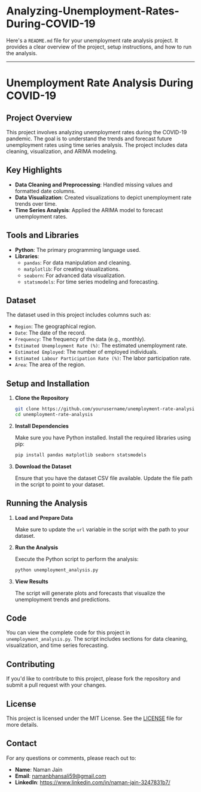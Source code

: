 # Analyzing-Unemployment-Rates-During-COVID-19

Here's a `README.md` file for your unemployment rate analysis project. It provides a clear overview of the project, setup instructions, and how to run the analysis.

---

# Unemployment Rate Analysis During COVID-19

## Project Overview

This project involves analyzing unemployment rates during the COVID-19 pandemic. The goal is to understand the trends and forecast future unemployment rates using time series analysis. The project includes data cleaning, visualization, and ARIMA modeling.

## Key Highlights

- **Data Cleaning and Preprocessing**: Handled missing values and formatted date columns.
- **Data Visualization**: Created visualizations to depict unemployment rate trends over time.
- **Time Series Analysis**: Applied the ARIMA model to forecast unemployment rates.

## Tools and Libraries

- **Python**: The primary programming language used.
- **Libraries**:
  - `pandas`: For data manipulation and cleaning.
  - `matplotlib`: For creating visualizations.
  - `seaborn`: For advanced data visualization.
  - `statsmodels`: For time series modeling and forecasting.

## Dataset

The dataset used in this project includes columns such as:
- `Region`: The geographical region.
- `Date`: The date of the record.
- `Frequency`: The frequency of the data (e.g., monthly).
- `Estimated Unemployment Rate (%)`: The estimated unemployment rate.
- `Estimated Employed`: The number of employed individuals.
- `Estimated Labour Participation Rate (%)`: The labor participation rate.
- `Area`: The area of the region.

## Setup and Installation

1. **Clone the Repository**

   ```sh
   git clone https://github.com/yourusername/unemployment-rate-analysis.git
   cd unemployment-rate-analysis
   ```

2. **Install Dependencies**

   Make sure you have Python installed. Install the required libraries using pip:

   ```sh
   pip install pandas matplotlib seaborn statsmodels
   ```

3. **Download the Dataset**

   Ensure that you have the dataset CSV file available. Update the file path in the script to point to your dataset.

## Running the Analysis

1. **Load and Prepare Data**

   Make sure to update the `url` variable in the script with the path to your dataset.

2. **Run the Analysis**

   Execute the Python script to perform the analysis:

   ```sh
   python unemployment_analysis.py
   ```

3. **View Results**

   The script will generate plots and forecasts that visualize the unemployment trends and predictions.

## Code

You can view the complete code for this project in `unemployment_analysis.py`. The script includes sections for data cleaning, visualization, and time series forecasting.

## Contributing

If you'd like to contribute to this project, please fork the repository and submit a pull request with your changes.

## License

This project is licensed under the MIT License. See the [LICENSE](LICENSE) file for more details.

## Contact

For any questions or comments, please reach out to:

- **Name**: Naman Jain
- **Email**: namanbhansali59@gmail.com
- **LinkedIn**: https://www.linkedin.com/in/naman-jain-3247831b7/
